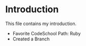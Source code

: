 Introduction
==========

This file contains my introduction.

* Favorite CodeSchool Path: Ruby
* Created a Branch 